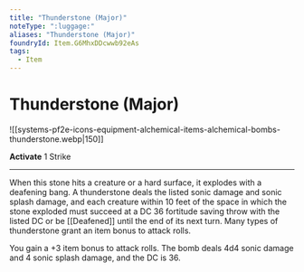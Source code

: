```yaml
---
title: "Thunderstone (Major)"
noteType: ":luggage:"
aliases: "Thunderstone (Major)"
foundryId: Item.G6MhxDDcwwb92eAs
tags:
  - Item
---
```


# Thunderstone (Major)
![[systems-pf2e-icons-equipment-alchemical-items-alchemical-bombs-thunderstone.webp|150]]

**Activate** 1 Strike

* * *

When this stone hits a creature or a hard surface, it explodes with a deafening bang. A thunderstone deals the listed sonic damage and sonic splash damage, and each creature within 10 feet of the space in which the stone exploded must succeed at a DC 36 fortitude saving throw with the listed DC or be [[Deafened]] until the end of its next turn. Many types of thunderstone grant an item bonus to attack rolls.

You gain a +3 item bonus to attack rolls. The bomb deals 4d4 sonic damage and 4 sonic splash damage, and the DC is 36.
